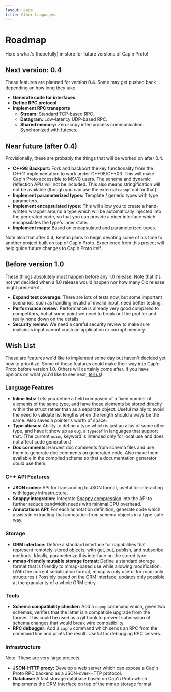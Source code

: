 ```yaml
---
layout: page
title: Other Languages
---
```


# Roadmap

Here's what's (hopefully) in store for future versions of Cap'n Proto!

## Next version: 0.4

These features are planned for version 0.4.  Some may get pushed back depending on how long
they take.

* **Generate code for interfaces**
* **Define RPC protocol**
* **Implement RPC transports**
  * **Stream:**  Standard TCP-based RPC.
  * **Datagram:**  Low-latency UDP-based RPC.
  * **Shared memory:**  Zero-copy inter-process communication.  Synchronized with futexes.

## Near future (after 0.4)

Provisionally, these are probably the things that will be worked on after 0.4.

* **C++98 Backport:**  Fork and backport the key functionality from the C++11 implementation to
  work under C++98/C++03.  This will make Cap'n Proto accessible to MSVC users.  The schema and
  dynamic reflection APIs will not be included.  This also means stringification will not be
  available (though you can use the external `capnp` tool for that).
* **Implement parameterized types:**  Template / generic types with type parameters.
* **Implement encapsulated types:**  This will allow you to create a hand-written wrapper around a
  type which will be automatically injected into the generated code, so that you can provide a
  nicer interface which encapsulates the type's inner state.
* **Implement maps:**  Based on encapsulated and parameterized types.

Note also that after 0.4, Kenton plans to begin devoting some of his time to another project
built on top of Cap'n Proto.  Experience from this project will help guide future changes to
Cap'n Proto itelf.

## Before version 1.0

These things absolutely must happen before any 1.0 release.  Note that it's not yet decided when
a 1.0 release would happen nor how many 0.x release might precede it.

* **Expand test coverage:**  There are lots of tests now, but some important scenarios, such as
  handling invalid of invalid input, need better testing.
* **Performance review:**  Performance is already very good compared to competitors, but at some
  point we need to break out the profiler and really hone down on the details.
* **Security review:**  We need a careful security review to make sure malicious input cannot
  crash an application or corrupt memory.

## Wish List

These are features we'd like to implement some day but haven't decided yet how to prioritize.
Some of these features could make their way into Cap'n Proto before version 1.0.  Others will
certainly come after.  If you have opnions on what you'd like to see next,
[tell us](https://groups.google.com/group/capnproto)!

### Language Features

* **Inline lists:**  Lets you define a field composed of a fixed number of elements of the same
  type, and have those elements be stored directly within the struct rather than as a separate
  object.  Useful mainly to avoid the need to validate list lengths when the length should always
  be the same.  Also saves a pointer's worth of space.
* **Type aliases:**  Ability to define a type which is just an alias of some other type, and
  have it show up as e.g. a `typedef` in languages that support that.  (The current `using`
  keyword is intended only for local use and does not affect code generation.)
* **Doc comments:**  Harvest doc comments from schema files and use them to generate doc comments
  on generated code.  Also make them available in the compiled schema so that a documentation
  generator could use them.

### C++ API Features

* **JSON codec:**  API for transcoding to JSON format, useful for interacting with legacy
  infrastructure.
* **Snappy integration:**  Integrate [Snappy compression](https://code.google.com/p/snappy/) into
  the API to further reduce bandwidth needs with minimal CPU overhead.
* **Annotations API:**  For each annotation definition, generate code which assists in extracting
  that annotation from schema objects in a type-safe way.

### Storage

* **ORM interface:**  Define a standard interface for capabilities that represent remotely-stored
  objects, with get, put, publish, and subscribe methods.  Ideally, parameterize this interface
  on the stored type.
* **mmap-friendly mutable storage format:**  Define a standard storage format that is friendly
  to mmap-based use while allowing modification.  (With the current serialization format, mmap
  is only useful for read-only structures.)  Possibly based on the ORM interface, updates only
  possible at the granularity of a whole ORM entry.

### Tools

* **Schema compatibility checker:**  Add a `capnp` command which, given two schemas, verifies
  that the latter is a compatible upgrade from the former.  This could be used as a git hook
  to prevent submission of schema changes that would break wire compatibility.
* **RPC debugger:**  Add a `capnp` command which sends an RPC from the command line and prints
  the result.  Useful for debugging RPC servers.

### Infrastructure

Note:  These are very large projects.

* **JSON-HTTP proxy:**  Develop a web server which can expose a Cap'n Proto RPC backend as a
  JSON-over-HTTP protocol.
* **Database:**  A fast storage database based on Cap'n Proto which implements the ORM interface
  on top of the mmap storage format.
